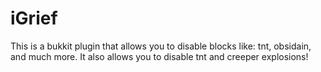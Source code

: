 iGrief
======
This is a bukkit plugin that allows you to disable blocks like: tnt, obsidain, and much more. It also allows you to disable tnt and creeper explosions!
